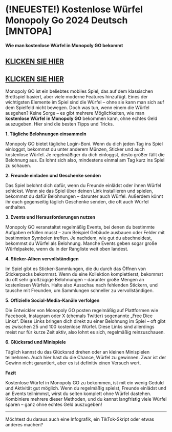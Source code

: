 # (!NEUESTE!) Kostenlose Würfel Monopoly Go 2024 Deutsch [MNTOPA]

**Wie man kostenlose Würfel in Monopoly GO bekommt**

## [KLICKEN SIE HIER](https://lookerstudio.google.com/s/i0yFe1wQxjY)
## [KLICKEN SIE HIER](https://lookerstudio.google.com/s/i0yFe1wQxjY)


Monopoly GO ist ein beliebtes mobiles Spiel, das auf dem klassischen Brettspiel basiert, aber viele moderne Features hinzufügt. Eines der wichtigsten Elemente im Spiel sind die Würfel – ohne sie kann man sich auf dem Spielfeld nicht bewegen. Doch was tun, wenn einem die Würfel ausgehen? Keine Sorge – es gibt mehrere Möglichkeiten, wie man **kostenlose Würfel in Monopoly GO** bekommen kann, ohne echtes Geld auszugeben. Hier sind die besten Tipps und Tricks.

**1. Tägliche Belohnungen einsammeln**

Monopoly GO bietet tägliche Login-Boni. Wenn du dich jeden Tag ins Spiel einloggst, bekommst du unter anderem Münzen, Sticker und auch kostenlose Würfel. Je regelmäßiger du dich einloggst, desto größer fällt die Belohnung aus. Es lohnt sich also, mindestens einmal am Tag kurz ins Spiel zu schauen.

**2. Freunde einladen und Geschenke senden**

Das Spiel belohnt dich dafür, wenn du Freunde einlädst oder ihnen Würfel schickst. Wenn sie das Spiel über deinen Link installieren und spielen, bekommst du dafür Belohnungen – darunter auch Würfel. Außerdem könnt ihr euch gegenseitig täglich Geschenke senden, die oft auch Würfel enthalten.

**3. Events und Herausforderungen nutzen**

Monopoly GO veranstaltet regelmäßig Events, bei denen du bestimmte Aufgaben erfüllen musst – zum Beispiel Gebäude ausbauen oder Felder mit bestimmten Symbolen treffen. Je nachdem, wie gut du abschneidest, bekommst du Würfel als Belohnung. Manche Events geben sogar große Würfelpakete, wenn du in der Rangliste weit oben landest.

**4. Sticker-Alben vervollständigen**

Im Spiel gibt es Sticker-Sammlungen, die du durch das Öffnen von Stickerpacks bekommst. Wenn du eine Kollektion komplettierst, bekommst du oft sehr großzügige Belohnungen – darunter große Mengen an kostenlosen Würfeln. Halte also Ausschau nach fehlenden Stickern, und tausche mit Freunden, um Sammlungen schneller zu vervollständigen.

**5. Offizielle Social-Media-Kanäle verfolgen**

Die Entwickler von Monopoly GO posten regelmäßig auf Plattformen wie Facebook, Instagram oder X (ehemals Twitter) sogenannte „Free Dice Links“. Diese Links bringen dich direkt zu einer Belohnung im Spiel – oft gibt es zwischen 25 und 100 kostenlose Würfel. Diese Links sind allerdings meist nur für kurze Zeit aktiv, also lohnt es sich, regelmäßig reinzuschauen.

**6. Glücksrad und Minispiele**

Täglich kannst du das Glücksrad drehen oder an kleinen Minispielen teilnehmen. Auch hier hast du die Chance, Würfel zu gewinnen. Zwar ist der Gewinn nicht garantiert, aber es ist definitiv einen Versuch wert.

**Fazit**

Kostenlose Würfel in Monopoly GO zu bekommen, ist mit ein wenig Geduld und Aktivität gut möglich. Wenn du regelmäßig spielst, Freunde einlädst und an Events teilnimmst, wirst du selten komplett ohne Würfel dastehen. Kombiniere mehrere dieser Methoden, und du kannst langfristig viele Würfel sparen – ganz ohne echtes Geld auszugeben!

---

Möchtest du daraus auch eine Infografik, ein TikTok-Skript oder etwas anderes machen?
